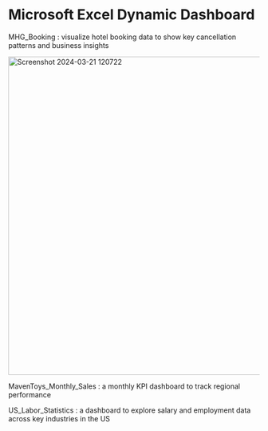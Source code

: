 # Microsoft Excel Dynamic Dashboard

MHG_Booking : visualize hotel booking data to show key cancellation patterns and business insights

<img width="637" alt="Screenshot 2024-03-21 120722" src="https://github.com/AfifRifaie95/Excel-Dynamic-Dashboard/assets/159521904/2ca4bee3-02b1-41c5-ae13-0d4588277029">

MavenToys_Monthly_Sales : a monthly KPI dashboard to track regional performance

US_Labor_Statistics : a dashboard to explore salary and employment data across key industries in the US



